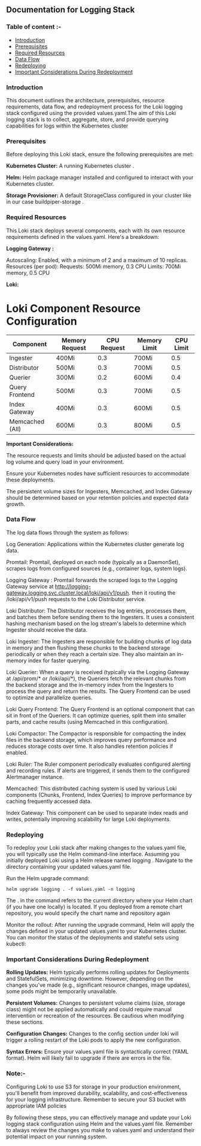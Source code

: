 ## Documentation for  Logging Stack

### Table of content :-
* [Introduction](#Introduction)
* [ Prerequisites](#Prerequisites)
* [Required Resources](#Required_Resources)
* [Data Flow](#Data_Flow)
* [Redeploying ](#Redeploying )
* [Important Considerations During Redeployment](#Important_Considerations_During_Redeployment)

### Introduction
This document outlines the architecture, prerequisites, resource requirements, data flow, and redeployment process for the Loki logging stack configured using the provided values.yaml.The aim of this Loki logging stack is to collect, aggregate, store, and provide querying capabilities for logs within the Kubernetes cluster

###  Prerequisites
Before deploying this Loki stack, ensure the following prerequisites are met:

**Kubernetes Cluster:**  A running Kubernetes cluster .

**Helm:** Helm package manager installed and configured to interact with your Kubernetes cluster.

**Storage Provisioner:**  A default StorageClass configured in your cluster like in our case  buildpiper-storage .

###  Required Resources
This Loki stack deploys several components, each with its own resource requirements defined in the values.yaml. Here's a breakdown:

**Logging Gateway :**

Autoscaling: Enabled, with a minimum of 2 and a maximum of 10 replicas.
Resources (per pod):
Requests: 500Mi memory, 0.3 CPU
Limits: 700Mi memory, 0.5 CPU

**Loki:**
# Loki Component Resource Configuration

| Component         | Memory Request | CPU Request | Memory Limit | CPU Limit |
|------------------|----------------|-------------|---------------|------------|
| Ingester          | 400Mi        | 0.3         | 700Mi         | 0.5        |
| Distributor       | 500Mi        | 0.3         | 700Mi         | 0.5        |
| Querier           | 300Mi        | 0.2         | 600Mi         | 0.4       |
| Query Frontend    | 500Mi        | 0.3         | 700Mi         | 0.5        |
| Index Gateway     | 400Mi        | 0.3         | 600Mi         | 0.5        |
| Memcached (All)   |   600Mi      | 0.3           |    800Mi     | 0.5        |


**Important Considerations:**

The resource requests and limits should be adjusted based on the actual log volume and query load in your environment.

Ensure your Kubernetes nodes have sufficient resources to accommodate these deployments.

The persistent volume sizes for Ingesters, Memcached, and Index Gateway should be determined based on your retention policies and expected data growth.

### Data Flow
The log data flows through the system as follows:

Log Generation: Applications within the Kubernetes cluster generate log data.

Promtail: Promtail, deployed on each node (typically as a DaemonSet), scrapes logs from configured sources (e.g., container logs, system logs).

Logging Gateway : Promtail forwards the scraped logs to the Logging Gateway  service at http://logging-gateway.logging.svc.cluster.local/loki/api/v1/push.
then it routing the /loki/api/v1/push requests to the Loki Distributor service.

Loki Distributor: The Distributor receives the log entries, processes them, and batches them before sending them to the Ingesters. It uses a consistent hashing mechanism based on the log stream's labels to determine which Ingester should receive the data.

Loki Ingester: The Ingesters are responsible for building chunks of log data in memory and then flushing these chunks to the backend storage  periodically or when they reach a certain size. They also maintain an in-memory index for faster querying.

Loki Querier: When a query is received (typically via the Logging Gateway at /api/prom/* or /loki/api/*), the Queriers fetch the relevant chunks from the backend storage and the in-memory index from the Ingesters to process the query and return the results. The Query Frontend can be used to optimize and parallelize queries.

Loki Query Frontend: The Query Frontend is an optional component that can sit in front of the Queriers. It can optimize queries, split them into smaller parts, and cache results (using Memcached in this configuration).

Loki Compactor: The Compactor is responsible for compacting the index files in the backend storage, which improves query performance and reduces storage costs over time. It also handles retention policies if enabled.

Loki Ruler: The Ruler component periodically evaluates configured alerting and recording rules. If alerts are triggered, it sends them to the configured Alertmanager instance.

Memcached: This distributed caching system is used by various Loki components (Chunks, Frontend, Index Queries) to improve performance by caching frequently accessed data.

Index Gateway: This component can be used to separate index reads and writes, potentially improving scalability for large Loki deployments.

### Redeploying 
To redeploy your Loki stack after making changes to the values.yaml file, you will typically use the Helm command-line interface. Assuming you initially deployed Loki using a Helm release named logging .
Navigate to the directory containing your updated values.yaml file.

Run the Helm upgrade command:
```
helm upgrade logging . -f values.yaml -n logging
```

The . in the command refers to the current directory where your Helm chart (if you have one locally) is located. If you deployed from a remote chart repository, you would specify the chart name and repository again 

Monitor the rollout: After running the upgrade command, Helm will apply the changes defined in your updated values.yaml to your Kubernetes cluster. You can monitor the status of the deployments and stateful sets using kubectl:


### Important Considerations During Redeployment

**Rolling Updates:** Helm typically performs rolling updates for Deployments and StatefulSets, minimizing downtime. However, depending on the changes you've made (e.g., significant resource changes, image updates), some pods might be temporarily unavailable.

**Persistent Volumes:** Changes to persistent volume claims (size, storage class) might not be applied automatically and could require manual intervention or recreation of the resources. Be cautious when modifying these sections.

**Configuration Changes:** Changes to the config section under loki will trigger a rolling restart of the Loki pods to apply the new configuration.

**Syntax Errors:** Ensure your values.yaml file is syntactically correct (YAML format). Helm will likely fail to upgrade if there are errors in the file.

### Note:- 
 Configuring Loki to use S3 for storage in your production environment, you'll benefit from improved durability, scalability, and cost-effectiveness for your logging infrastructure. Remember to secure your S3 bucket with appropriate IAM policies

By following these steps, you can effectively manage and update your Loki logging stack configuration using Helm and the values.yaml file. Remember to always review the changes you make to values.yaml and understand their potential impact on your running system.
